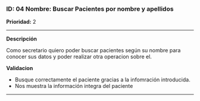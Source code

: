### **ID:** 04 Nombre: **Buscar Pacientes por nombre y apellidos**

**Prioridad:** 2

---
**Descripción**

Como secretario quiero poder buscar pacientes según su nombre para conocer sus datos y poder realizar otra operacion sobre el.

**Validacion**

* Busque correctamente el paciente gracias a la infomración introducida.
* Nos muestra la información integra del paciente

---
